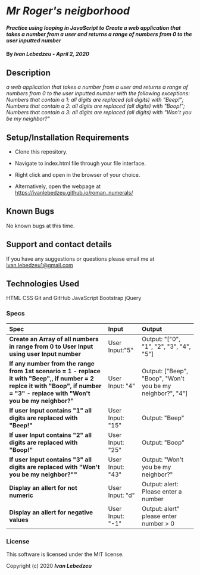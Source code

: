 # _Mr Roger's neigborhood_

#### _Practice using looping in JavaScript to Create a web application that takes a number from a user and returns a range of numbers from 0 to the user inputted number_

#### By _**Ivan Lebedzeu - April 2, 2020**_

## Description

_a web application that takes a number from a user and returns a range of numbers from 0 to the user inputted number with the following exceptions: Numbers that contain a 1: all digits are replaced (all digits) with "Beep!"; Numbers that contain a 2: all digits are replaced (all digits) with "Boop!"; Numbers that contain a 3: all digits are replaced (all digits) with "Won't you be my neighbor?"_

## Setup/Installation Requirements

* Clone this repository.
* Navigate to index.html file through your file interface.
* Right click and open in the browser of your choice.

* Alternatively, open the webpage at https://ivanlebedzeu.github.io/roman_numerals/

## Known Bugs

No known bugs at this time.

## Support and contact details

If you have any suggestions or questions please email me at ivan.lebedzeu1@gmail.com

## Technologies Used

HTML
CSS
Git and GitHub
JavaScript
Bootstrap
jQuery

### Specs
| Spec | Input | Output |
| :------------- | :------------- | :------------- |
| **Create an Array of all numbers in range from 0 to User Input using user Input number** | User Input:"5" | Output: "["0", "1", "2", "3", "4", "5"] |
| **If any number from the range from 1st scenario = 1 - replace it with "Beep",, if number = 2 replce it with "Boop", if number = "3" - replace with "Won't you be my neighbor?"** | User Input: "4" | Output: ["Beep", "Boop", "Won't you be my neighbor?", "4"] |
| **If user Input contains "1" all digits are replaced with "Beep!"** | User Input: "15" | Output: "Beep" |
| **If user Input contains "2" all digits are replaced with "Boop!"** | User Input: "25" | Output: "Boop" |
| **If user Input contains "3" all digits are replaced with "Won't you be my neighbor?""** | User Input: "43" | Output: "Won't you be my neighbor?" |
| **Display an allert for not numeric** | User Input: "d" | Output: alert: Please enter a number |
| **Display an allert for negative values** | User Input: "-1" | Output: alert" please enter number > 0 |

### License

This software is licensed under the MIT license.

Copyright (c) 2020 **_Ivan Lebedzeu_**
